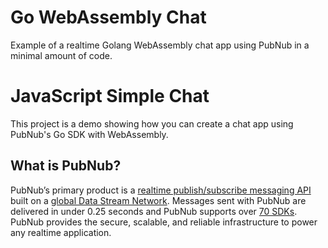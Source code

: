 # Go WebAssembly Chat
Example of a realtime Golang WebAssembly chat app using PubNub in a minimal amount of code.


# JavaScript Simple Chat

This project is a demo showing how you can create a chat app using PubNub's Go SDK with WebAssembly.

<!--### [Try the Chat Demo](https://chat.chandlermayo.com)-->

## What is PubNub?

PubNub’s primary product is a [realtime publish/subscribe messaging API](https://www.pubnub.com/products/realtime-messaging/) built on a [global Data Stream Network](https://www.pubnub.com/products/global-data-stream-network/). Messages sent with PubNub are delivered in under 0.25 seconds and PubNub supports over [70 SDKs](https://www.pubnub.com/docs). PubNub provides the secure, scalable, and reliable infrastructure to power any realtime application.

<!--## Build Your Own JavaScript and Golang WebAssembly Chat

Want to learn more about this project or build a clone from scratch? [Check out the tutorial](https://www.pubnub.com/blog/realtime-live-chat-application-javascript-pubnub-10-lines-of-code/).

<a href="https://www.pubnub.com/blog/[LINK]/?devrel_gh=Go-WASM-Chat">
    <img alt="PubNub Blog" src="https://i.imgur.com/aJ927CO.png" width=260 height=98/>
</a>

-->
